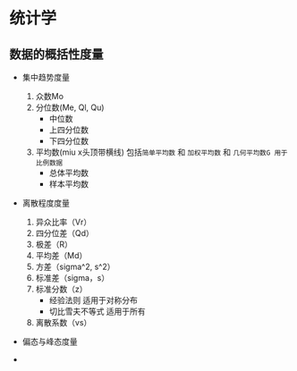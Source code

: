 # 统计学


## 数据的概括性度量
* 集中趋势度量
	1. 众数Mo
	2. 分位数(Me, Ql, Qu)
		* 中位数
		* 上四分位数
		* 下四分位数
	3. 平均数(miu x头顶带横线) 包括`简单平均数` 和 `加权平均数` 和 `几何平均数G 用于比例数据`
		* 总体平均数
		* 样本平均数 	
* 离散程度度量
	1. 异众比率（Vr）
	2. 四分位差（Qd）
	3. 极差（R）
	4. 平均差（Md）
	5. 方差（sigma^2, s^2）
	6. 标准差（sigma，s）
	7. 标准分数（z）
		* 经验法则 适用于对称分布
		* 切比雪夫不等式 适用于所有
	8. 离散系数（vs）
	
* 偏态与峰态度量
* 
